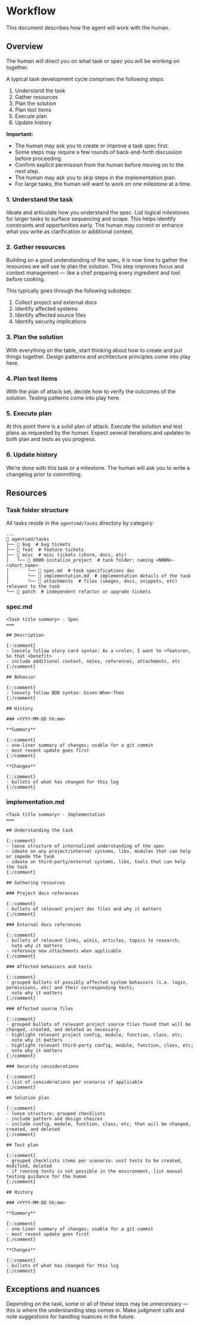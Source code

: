 Workflow
===

This document describes how the agent will work with the human.

## Overview

The human will direct you on what task or spec you will be working on together.

A typical task development cycle comprises the following steps:

1. Understand the task
2. Gather resources
3. Plan the solution
4. Plan test items
5. Execute plan
6. Update history

**Important:**

- The human may ask you to create or improve a task spec first.
- Some steps may require a few rounds of back-and-forth discussion before proceeding.
- Confirm explicit permission from the human before moving on to the next step.
- The human may ask you to skip steps in the implementation plan.
- For large tasks, the human will want to work on one milestone at a time.


### 1. Understand the task

Ideate and articulate how you understand the spec.
List logical milestones for larger tasks to surface sequencing and scope.
This helps identify constraints and opportunities early.
The human may correct or enhance what you write as clarification or additional context.


### 2. Gather resources

Building on a good understanding of the spec,
it is now time to gather the resources we will use to plan the solution.
This step improves focus and context management —
like a chef preparing every ingredient and tool before cooking.

This typically goes through the following substeps:

1. Collect project and external docs
2. Identify affected systems
3. Identify affected source files
4. Identify security implications


### 3. Plan the solution

With everything on the table,
start thinking about how to create and put things together.
Design patterns and architecture principles come into play here.


### 4. Plan test items

With the plan of attack set,
decide how to verify the outcomes of the solution.
Testing patterns come into play here.


### 5. Execute plan

At this point there is a solid plan of attack.
Execute the solution and test plans as requested by the human.
Expect several iterations and updates to both plan and tests as you progress.


### 6. Update history

We’re done with this task or a milestone.
The human will ask you to write a changelog prior to committing.


## Resources

### Task folder structure

All tasks reside in the `agentsmd/tasks` directory by category:

```
...
 agentsmd/tasks
├──  bug  # bug tickets
├──  feat  # feature tickets
├──  misc  # misc tickets (chore, docs, etc)
│   └──  0000-initalize_project  # task folder; naming <NNNN>-<short_name>
│       └──  spec.md  # task specifications doc
│       └──  implementation.md  # implementation details of the task
│       └──  attachments  # files (images, docs, snippets, etc) relevant to the task
└──  patch  # independent refactor or upgrade tickets
```

### spec.md

```
<Task title summary> - Spec
===

## Description

{::comment}
- loosely follow story card syntax: As a <role>, I want to <feature>, So that <benefit>
- include additional context, notes, references, attachments, etc
{:/comment}

## Behavior

{::comment}
- loosely follow BDD syntax: Given-When-Then
{:/comment}

## History

### <YYYY-MM-DD hh:mm>

**Summary**

{::comment}
- one-liner summary of changes; usable for a git commit
- most recent update goes first
{:/comment}

**Changes**

{::comment}
- bullets of what has changed for this log
{:/comment}
```

### implementation.md

```
<Task title summary> - Implementation
===

## Understanding the task

{::comment}
- loose structure of internalized understanding of the spec
- ideate on any project/internal systems, libs, modules that can help or impede the task
- ideate on third-party/external systems, libs, tools that can help the task
{:/comment}

## Gathering resources

### Project docs references

{::comment}
- bullets of relevant project doc files and why it matters
{:/comment}

### External docs references

{::comment}
- bullets of relevant links, wikis, articles, topics to research;
  note why it matters
- reference new attachments when applicable
{:/comment}

### Affected behaviors and tests

{::comment}
- grouped bullets of possibly affected system behaviors (i.e. login, permissions, etc) and their corresponding tests;
  note why it matters
{:/comment}

### Affected source files

{::comment}
- grouped bullets of relevant project source files found that will be changed, created, and deleted as necessary.
- highlight relevant project config, module, function, class, etc;
  note why it matters
- highlight relevant third-party config, module, function, class, etc;
  note why it matters
{:/comment}

### Security considerations

{::comment}
- list of considerations per scenario if applicable
{:/comment}

## Solution plan

{::comment}
- loose structure; grouped checklists
- include pattern and design choices
- include config, module, function, class, etc, that will be changed, created, and deleted
{:/comment}

## Test plan

{::comment}
- grouped checklists items per scenario: unit tests to be created, modified, deleted
- if running tests is not possible in the environment, list manual testing guidance for the human
{:/comment}

## History

### <YYYY-MM-DD hh:mm>

**Summary**

{::comment}
- one-liner summary of changes; usable for a git commit
- most recent update goes first
{:/comment}

**Changes**

{::comment}
- bullets of what has changed for this log
{:/comment}
```

## Exceptions and nuances

Depending on the task,
some or all of these steps may be unnecessary —
this is where the understanding step comes in.
Make judgment calls and note suggestions for handling nuances in the future.
